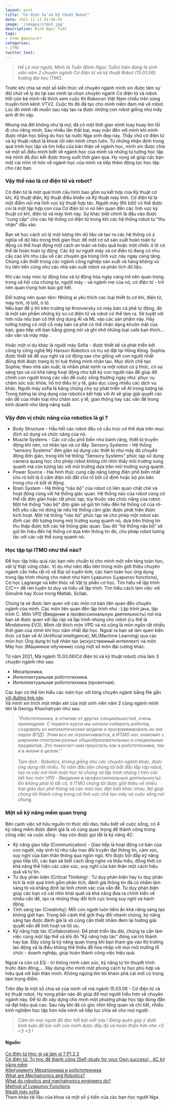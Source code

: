 ```yaml
---
layout: post
title: "Cơ điện tử và kỹ thuật Robot"
date: 2021-11-11 01:48:45
image: '/images/itmo2.jpg'
description: Đinh Ngọc Tuấn
tags:
- итмо_факультет
categories:
- ITMO
twitter_text:
---
```


><cite>Hế Lô mọi người, Mình là Tuấn (Đinh Ngọc Tuấn) hiện đang là sinh viên năm 2 chuyên ngành Cơ điện tử và kỹ thuật Robot (15.03.06) trường đại học ITMO.</cite>

Trước khi chia sẻ một số kiến thức về chuyên ngành mình xin được tâm sự đôi chút về lý do tại sao mình lại chọn chuyên ngành Cơ điện tử và robot. Hồi còn bé mình rất thích xem cuộc thi Robocon Việt Nam chiếu trên sóng truyền hình kênh VTV2. Cuộc thi đó đã tạo cho mình niềm đam mê về robot. Lúc đó mình rất muốn sau này tạo ra được những con robot giống như mấy anh đi thi vậy. 

Nhưng mà đời không như là mơ, đã có một thời gian mình loay hoay tìm lối đi cho riêng mình. Sau nhiều lần thất bại, may mắn đến với mình khi mình được nhận học bổng du học tại nước Nga xinh đẹp này. Thấy chữ cơ điện tử và kỹ thuật robot là khoái rồi nên mình chọn luôn. Từ những nhận định trong quá trình học tập và tìm hiểu của bản thân về ngành học, mình xin được chia sẻ một số điều mình biết về ngành học của mình và những tư tưởng học tập mà mình đã đúc kết được trong suốt thời gian qua. Hy vọng sẽ giúp các bạn một cái nhìn rõ hơn về ngành học của mình và tiếp thêm  động lực học tập cho các bạn. 
### Vậy thế nào là cơ điện tử và robot?
Cơ điện tử là một quá trình cấu hình bao gồm sự kết hợp của Kỹ thuật cơ khí, Kỹ thuật điện, Kỹ thuật điều khiển và Kỹ thuật máy tính. Cơ điện tử là một điểm nối mà lĩnh vực kỹ thuật hợp tác. Người máy (Rô bốt)  có thể được coi là một tập hợp con của Cơ điện tử vì nó liên quan đến các lĩnh vực kỹ thuật cơ khí, điện tử và máy tính này. Sự khác biệt chính là đầu vào được "cung cấp" cho các hệ thống cơ điện tử trong khi các hệ thống robot tự "thu nhận" đầu vào.

Bạn sẽ học cách xử lý một lượng lớn dữ liệu và tạo ra các hệ thống có ý nghĩa về dữ liệu trong thời gian thực để một cơ sở sản xuất hoàn toàn tự động có thể hoạt động một cách an toàn và hiệu quả hoặc một chiếc ô tô có thể lái hoàn toàn tự động. Các kỹ sư người máy và cơ điện tử đang có nhu cầu cao khi nhu cầu về các chuyên gia trong lĩnh vực này ngày càng tăng. Chúng cần thiết trong các ngành công nghiệp sản xuất và hàng không vũ trụ tiên tiến cũng như các nhà sản xuất robot và phân tích dữ liệu.

Khi các máy móc tự động hóa và tự động hóa ngày càng trở nên quan trọng trong xã hội của chúng ta, người máy - và ngành mẹ của nó, cơ điện tử - trở nên quan trọng hơn bao giờ hết.

Đối tượng nên quan tâm: Những ai yêu thích các loại thiết bị cơ khí, điện tử, máy tính, rô bốt, ô tô.<br>Nếu bạn để ý thì trên trường tại Kronversky có máy bán cà phê tự động, đó là một sản phẩm những kỹ sư cơ điện tử và robot có thể làm ra. Sẽ tuyệt vời hơn nữa nếu bạn có thể ứng dụng AI và ML vào các sản phẩm này. Hãy tưởng tượng có một cỗ máy bán cà phê có thể nhận dạng khuôn mặt của bạn, giao tiếp với bạn bằng giọng nói và ghi nhớ những loại cafe bạn thích…vân vân và mây mây .

Hoặc một ví dụ khác là người máy Sofia - được thiết kế và phát triển bởi công ty công nghệ Mỹ Hanson Robotics có trụ sở đặt tại Hồng Kông. Sophia được thiết kế để suy nghĩ và cử động sao cho giống với con người nhất đồng thời được trang bị trí tuệ thông minh nhân tạo. Mục đích chế tạo Sophia; theo nhà sản xuất; là nhằm phát minh ra một robot có ý thức, có sự sáng tạo và có khả năng hoạt động như bất kỳ con người nào để giúp đỡ chính con người trong các vấn đề cuộc sống thường ngày như: phục vụ chăm sóc sức khỏe, hỗ trợ điều trị y tế, giáo dục cùng nhiều các dịch vụ khác. Người máy sofia là bằng chứng cho sự phát triển về AI trong tương lai. Trong tương lai ứng dụng của robotics kết hợp với AI sẽ giúp giải quyết các vấn đề của nhân loại như chăm sóc y tế, giao thông hay các vấn đề trong kinh doanh như tăng năng suất.
### Vậy đơn vị chức năng của robotics là gì ? 
- Body Structure -  Hầu hết các  robot đều có cấu trúc cơ thể dựa trên mục đích sử dụng và chức năng của nó.
- Muscle Systems - Các cơ cấu phổ biến như bánh răng, thiết bị truyền động khí nén, cơ nhân tạo và cơ đẩy.
Sensory Systems - Hệ thống “sensory Systems” đơn giản sử dụng các thiết bị như máy dò chuyển động đơn giản, trong khi hệ thống “Sensory Systems” phức tạp sử dụng camera quang học cho phép robot không chỉ nhìn thấy môi trường xung quanh mà còn tương tác với môi trường dựa trên môi trường xung quanh.
- Power Source - Hai hình thức cung cấp năng lượng điện phổ biến nhất cho rô bốt là ổ cắm điện nối đất cho rô bốt cố định hoặc bộ pin bên trong cho rô bốt di động.
- Brain System - Hệ thống “não bộ” của robot có liên quan chặt chẽ và hoạt động cùng với hệ thống giác quan. Hệ thống não của robot cũng có thể rất đơn giản hoặc rất phức tạp, tùy thuộc vào chức năng của robot. Một hệ thống “não bộ” đơn giản sẽ gửi tín hiệu đến hệ thống cơ của rô-bốt yêu cầu nó dừng lại nếu hệ thống cảm giác được phát hiện được kích hoạt. Một hệ thống “não bộ” phức tạp sẽ cho phép một robot xác định các đối tượng trong môi trường xung quanh nó, dựa trên thông tin thu thập được bởi các hệ thống giác quan. Sau đó “hệ thống não bộ” sẽ gửi tín hiệu đến hệ thống cơ dựa trên thông tin đó, cho phép robot tương tác với các vật thể xung quanh nó. 

### Học tập tại ITMO như thế nào?
Để học tập hiệu quả các bạn nên chuẩn bị cho mình một nền tảng toán học, vật lý thật vững chắc. Ví dụ như năm đầu tiên trong môn giới thiệu chuyên ngành cần hiểu rất rõ về Đại số tuyến tính, các hàm toán học ứng dụng trong lập trình nhúng cho robot như hàm Lyapunov (Lyapunov functions), Cơ học Lagrange và kiến thức về Vật lý phần cơ học. Tìm hiểu về lập trình C/C++ để rèn luyện tư duy và hiểu về lập trình.  Tìm hiểu cách làm việc với Simulink hay Xcos trong Matlab, Scilab.

Chúng ta sẽ được làm quen với các môn cơ bản liên quan đến chuyên ngành của mình.  Các môn liên quan đến lập trình như : Lập trình java, lập trình C. Môn VPD (Введение в профессиональную деятельность) nơi mà bạn sẽ được quen với lắp ráp và lập trình nhúng cho robot (cụ thể là Mindstorms EV3). Mình rất thích môn VPD và nó cũng là môn ngốn rất nhiều thời gian của mình khi học năm nhất đại học.  Ngoài ra bạn sẽ làm quen kiến thức cơ bản về AI (Artificial intelligence), ML(Machine Learning) qua các môn học Ứng dụng trí tuệ nhân tạo (искусственный интеллект) và môn Máy học (Машинное обучение) cùng một số môn đại cương khác.

Từ năm 2021, Mã ngành 15.03.06(Cơ điện tử và kỹ thuật robot) chia làm 3 chuyên ngành nhỏ sau:  
- Мехатроника.  
- Интеллектуальная робототехника.  
- Интеллектуальная робототехника (проектная).
  
Các bạn có thể tìm hiểu các môn học với từng chuyên ngành bằng file gắn [với đường link này](https://www.google.com/url?q=https://vk.com/doc563228141_617153236?hash%3D95940875d35792f68f%26dl%3Dbde995cd232f19dda8&sa=D&source=docs&ust=1636534480620000&usg=AOvVaw3Y2AGJpTQU7sG9WL9nboAw).<br>
Và mình xin trích một nhận xét của một sinh viên năm 2 cùng ngành mình tên là Georgy Khachatryan như sau: 
><cite>“Робототехника, в отличие от других специальностей, очень прикладная. С первого курса мы начали собирать роботов, создавать из математические модели и программировать их (на парах ВПД). Этим все не ограничивается, в ИТМО нас знакомят с широким спектром разных общеобразовательных и специальных предметов. Это помогает нам преуспеть как в робототехника, так и в жизни в целом.’’ 
<br><br>Tạm dịch :  Robotics, không giống như các chuyên ngành khác, được ứng dụng rất nhiều. Từ năm đầu tiên chúng tôi bắt đầu lắp ráp robot, tạo ra các mô hình toán học từ chúng và lập trình nhúng ( trên các tiết học môn VPD - Введение в профессиональную деятельность). Đó không phải là tất cả, ở ITMO chúng tôi được giới thiệu về nhiều loại giáo dục phổ thông và các môn học đặc biệt khác nhau. Nó giúp chúng tôi thành công trong cả lĩnh vực chế tạo máy và cuộc sống nói chung.</cite>

### Một số kỹ năng mềm quan trọng 
Bên cạnh việc sở hữu nguồn tri thức dồi dào, hiểu biết về cuộc sống, có 4 kỹ năng mềm được đánh giá là vô cùng quan trọng để thành công trong công việc và cuộc sống  - hay còn được gọi tắt là kỹ năng 4C:
- Kỹ năng giao tiếp (Communication) - Giao tiếp là hoạt động cơ bản của con người, nảy sinh từ nhu cầu trao đổi truyền đạt thông tin, cảm xúc, suy nghĩ của bản thân thông qua ngôn ngữ. Khi được bồi đắp kỹ năng giao tiếp tốt, các bạn sẽ biết cách lắng nghe và thấu hiểu, đồng thời có khả năng thể hiện các cảm xúc, suy nghĩ của bản thân một cách hiệu quả và tự tin.
- Tư duy phản biện (Critical Thinking) : Tư duy phản biện hay tư duy phân tích là một quá trình gồm phân tích, đánh giá thông tin đã có nhằm làm sáng tỏ và khẳng định lại tính chính xác của vấn đề. Tư duy phản biện giúp các bạn có cái nhìn khái quát và khả năng đưa ra chính kiến về nhiều vấn đề, tạo ra những thay đổi tích cực trong suy nghĩ và hành động.
- Tính sáng tạo (Creativity):  Mỗi con người luôn tiềm ẩn khả năng sáng tạo không giới hạn. Trong bối cảnh thế giới thay đổi nhanh chóng, kỹ năng sáng tạo được đánh giá là vô cũng cần thiết nhằm đem lại hướng giải quyết vấn đề linh hoạt và tối ưu.
- Kỹ năng hợp tác (Collaboration): Để phát triển lâu dài, chúng ta cần làm việc cùng một tập thể và khi đó “Kỹ năng hợp tác” đóng vai trò thành hay bại. Đây cũng là kỹ năng quan trọng khi bạn tham gia vào thị trường lao động và là điều không thể thiếu để hòa nhập với mọi môi trường tổ chức - doanh nghiệp, giúp hoàn thành công việc hiệu quả.

Ngoài ra còn có EQ - trí thông minh cảm xúc, kỹ năng tự tin thuyết trình trước đám đông,... Xây dựng cho mình một phong cách tự học phù hợp và hiệu quả với bản thân mình. Không ngừng tìm tòi khám phá cái mới có trọng tâm trọng điểm. 

Trên đây là một số chia sẻ của mình về mã ngành 15.03.06 - Cơ điện tử và kỹ thuật robot. Hy vọng phần nào đó giúp đỡ mọi người hiểu hơn về chuyên ngành này. Để từ đó xây dựng cho mình một phương pháp học tập đúng đắn và đạt hiệu quả cao. Sau này khi đã có góc nhìn tổng quan và chi tiết, nhiều kinh nghiệm học tập hơn nữa mình sẽ tiếp tục chia sẻ cho mọi người .
><cite>Cảm ơn mọi người đã đọc hết bài viết này ! Đừng quên góp ý dưới bình luận để bài viết của mình được đầy đủ và hoàn thiện hơn nhé <3 <3 <3 !</cite>


#### Nguồn:
[Cơ điện tử Học gì và làm gì ? P1,2,3](https://www.youtube.com/watch?v=pjVHbu76LYU)<br>
[Cơ điện tử: Tự học để thành công (Self-study for your Own success) , 4C kỹ năng mềm](https://www.youtube.com/watch?v=shW5QnSrKdw&t=230s)<br>
[Абитуриенту Мехатроника и робототехника](https://www.vyatsu.ru/abiturientu/univers/dni-otkryityih-dverey-1/mehatronika-i-robototehnika-2.html)<br>
[What are Mechatronics and Robotics?](https://medium.com/@norahpink/what-is-mechatronics-8e8d4591949c)<br>
[What do robotics and mechatronics engineers do?](https://www.monash.edu/engineering/future-students/undergraduate-study/specialisations/robotics)<br>
[Method of Lyapunov Functions](https://math24.net/method-lyapunov-functions.html)<br>
[Người máy sofia](https://vi.wikipedia.org/wiki/Sophia_robot)<br>
Tham khảo tài liệu của khoa và một số ý kiến của các bạn học người Nga.